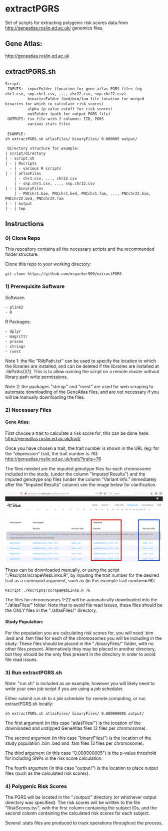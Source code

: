 # extractPGRS

   Set of scripts for extracting polygenic risk scores data from http://geneatlas.roslin.ed.ac.uk/ genomics files.

## Gene Atlas: 

   http://geneatlas.roslin.ed.ac.uk

## extractPGRS.sh
```
Script:
 INPUTS:  inputFolder (location for gene atlas PGRS files (eg chr1.csv, snp.chr1.csv, ..., chr22.csv, snp.chr22.csv)
          binariesFolder (bed/bim/fam file location for merged binaries for which to calculate risk scores)
          alpha (p-value cutoff for risk scores)
          outFolder (path for output PGRS file)
 OUTPUTS: tsv file with 2 columns: IID, PGRS
          various stats files

 EXAMPLE:
sh extractPGRS.sh atlasFiles/ binaryFiles/ 0.000005 output/
```

```
 Directory structure for example:
| script/directory
| - script.sh
| - | Rscripts
  - | - various R scripts
| - | atlasFiles
    | - chr1.csv, ..., chr22.csv
    | - snp.chr1.csv, ..., snp.chr22.csv
| - | binaryFiles
    | - PNCchr1.bim, PNCchr1.bed, PNCchr1.fam, ..., PNCchr22.bim, PNCchr22.bed, PNCchr22.fam
| - | output
| - | tmp
```

## Instructions

### 0) Clone Repo
   
   This repository contains all the necessary scripts and the recommended folder structure.
   
   Clone this repo to your working directory:
```
git clone https://github.com/mrparker909/extractPGRS
```

### 1) Prerequisite Software

   Software:
```
- plink2
- R
```

   R Packages:
```
- dplyr
- magrittr
- pracma
- stringr
- rvest
```

   Note 1: the file "RlibPath.txt" can be used to specify the location to which the libraries are installed, and can be deleted if the libraries are installed at .libPaths()[1]. This is to allow running the script on a remote cluster without library path write permissions.

   Note 2: the packages "stringr" and "rvest" are used for web scraping to automate downloading of the GeneAtlas files, and are not necessary if you will be manually downloading the files.

### 2) Necessary Files

#### Gene Atlas:

   First choose a trait to calculate a risk score for, this can be done here: http://geneatlas.roslin.ed.ac.uk/trait/

   Once you have chosen a trait, the trait number is shown in the URL (eg: for the "depression" trait, the trait number is 76): http://geneatlas.roslin.ed.ac.uk/trait/?traits=76 
   
   The files needed are the imputed genotype files for each chromosome included in the study, (under the column "Imputed Results") and the imputed genotype snp files (under the column "Variant info." immediately after the "Imputed Results" column) see the image below for clarification.

   ![geneAtlasImage](https://github.com/mrparker909/extractPGRS/blob/master/geneAtlasDownload_markedup.png)

   These can be downloaded manually, or using the script "./Rscripts/scrapeWebLinks.R", by inputing the trait number for the desired trait as a command argument, such as (in this example trait number=76):
```
Rscript ./Rscripts/scrapeWebLinks.R 76
```

The files for chromosomes 1-22 will be automatically downloaded into the "./atlasFiles/" folder. Note that to avoid file read issues, these files should be the ONLY files in the "./atlasFiles/" directory.

#### Study Population:

   For the population you are calculating risk scores for, you will need .bim .bed and .fam files for each of the chromosomes you will be including in the study. These files should be placed in the "./binaryFiles/" folder, with no other files present. Alternatively they may be placed in another directory, but they should be the only files present in the directory in order to avoid file read issues.

### 3) Run extractPGRS.sh

   Note: "run.sh" is included as an example, however you will likely need to write your own job script if you are using a job scheduler.
   
   Either submit run.sh to a job scheduler for remote computing, or run extractPGRS.sh locally:
```
sh extractPGRS.sh atlasFiles/ binaryFiles/ 0.000000005 output/
```

   The first argument (in this case "atlasFiles/") is the location of the downloaded and unzipped GeneAtlas files (2 files per chromosome). 
   
   The second argument (in this case "binaryFiles/") is the location of the study population .bim .bed and .fam files (3 files per chromosome).

   The third argument (in this case "0.000000005") is the p-value threshold for including SNPs in the risk score calculation.

   The fourth argument (in this case "output/") is the location to place output files (such as the calculated risk scores).
   
### 4) Polygenic Risk Scores

   The PGRS will be located in the "./output/" directory (or whichever output directory was specified). The risk scores will be written to the file "RiskScores.tsv", with the first column containing the subject IDs, and the second column containing the calculated risk scores for each subject.
   
   Several .stats files are produced to track operations throughout the process. 
